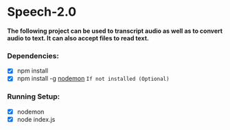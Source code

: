 # Speech-2.0
  **The following project can be used to transcript audio as well as to convert audio to text. It can also accept files to read text.**

### Dependencies:

- [x] npm install <br>
- [x] npm install -g [nodemon](https://www.npmjs.com/package/nodemon) `If not installed (Optional)` <br>

### Running Setup:

- [x] nodemon <br>
- [x] node index.js
